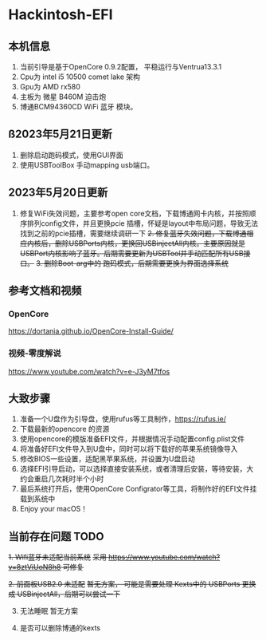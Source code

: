# Hackintosh-EFI

## 本机信息
1. 当前引导是基于OpenCore 0.9.2配置， 平稳运行与Ventrua13.3.1
2. Cpu为 intel i5 10500 comet lake 架构
3. Gpu为 AMD rx580
4. 主板为 微星 B460M 迫击炮
5. 博通BCM94360CD WiFi 蓝牙 模块。

## ß2023年5月21日更新
1. 删除启动跑码模式，使用GUI界面
2. 使用USBToolBox 手动mapping usb端口。

## 2023年5月20日更新
1. 修复WiFi失效问题，主要参考open core文档，下载博通网卡内核，并按照顺序排列config文件，并且更换pcie 插槽，怀疑是layout中布局问题，导致无法找到之前的pcie插槽，需要继续调研一下
~~2. 修复蓝牙失效问题，下载博通相应内核后，删除USBPorts内核，更换回USBinjectAll内核。主要原因就是USBPort内核影响了蓝牙。后期需要更新为USBTool并手动匹配所有USB接口。~~
~~3. 删除Boot-arg中的 跑码模式，后期需要更换为界面选择系统~~

## 参考文档和视频
### OpenCore
https://dortania.github.io/OpenCore-Install-Guide/
### 视频-零度解说
https://www.youtube.com/watch?v=e-J3yM7tfos

## 大致步骤
1. 准备一个U盘作为引导盘，使用rufus等工具制作，https://rufus.ie/
2. 下载最新的opencore 的资源
3. 使用opencore的模版准备EFI文件，并根据情况手动配置config.plist文件
4. 将准备好EFI文件导入到U盘中，同时可以将下载好的苹果系统镜像导入
5. 修改BIOS一些设置，适配黑苹果系统，并设置为U盘启动
6. 选择EFI引导启动，可以选择直接安装系统，或者清理后安装，等待安装，大约会重启几次耗时半个小时
7. 最后系统打开后，使用OpenCore Configrator等工具，将制作好的EFI文件挂载到系统中
8. Enjoy your macOS！

## 当前存在问题 TODO
~~1. Wifi蓝牙未适配当前系统~~
~~采用 https://www.youtube.com/watch?v=8ztViUoN8h8 可修复~~

~~2. 前面板USB2.0 未适配~~
~~暂无方案， 可能是需要处理 Kexts中的 USBPorts 更换成 USBinjectAll，后期可以尝试一下~~

3. 无法睡眠
暂无方案

4. 是否可以删除博通的kexts
